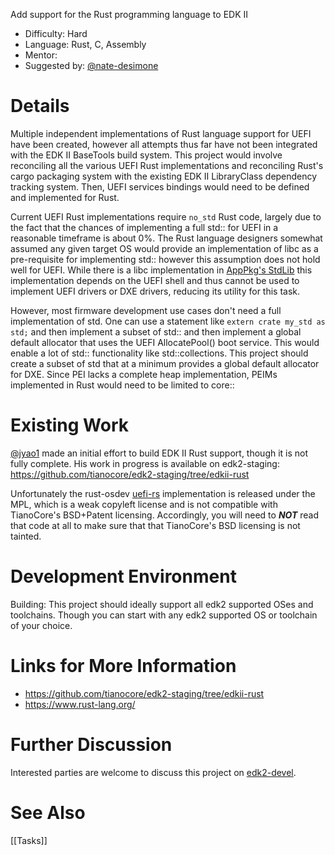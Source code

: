 Add support for the Rust programming language to EDK II

* Difficulty: Hard
* Language: Rust, C, Assembly
* Mentor: 
* Suggested by: [@nate-desimone](https://github.com/nate-desimone)

# Details
Multiple independent implementations of Rust language support for UEFI have been created, however all attempts thus far have not been integrated with the EDK II BaseTools build system. This project would involve reconciling all the various UEFI Rust implementations and reconciling Rust's cargo packaging system with the existing EDK II LibraryClass dependency tracking system. Then, UEFI services bindings would need to be defined and implemented for Rust.

Current UEFI Rust implementations require `no_std` Rust code, largely due to the fact that the chances of implementing a full std:: for UEFI in a reasonable timeframe is about 0%. The Rust language designers somewhat assumed any given target OS would provide an implementation of libc as a pre-requisite for implementing std:: however this assumption does not hold well for UEFI. While there is a libc implementation in [AppPkg's StdLib](https://github.com/tianocore/edk2-libc/tree/master/StdLib) this implementation depends on the UEFI shell and thus cannot be used to implement UEFI drivers or DXE drivers, reducing its utility for this task.

However, most firmware development use cases don't need a full implementation of std. One can use a statement like `extern crate my_std as std;` and then implement a subset of std:: and then implement a global default allocator that uses the UEFI AllocatePool() boot service. This would enable a lot of std:: functionality like std::collections. This project should create a subset of std that at a minimum provides a global default allocator for DXE. Since PEI lacks a complete heap implementation, PEIMs implemented in Rust would need to be limited to core::

# Existing Work
[@jyao1](https://github.com/jyao1) made an initial effort to build EDK II Rust support, though it is not fully complete. His work in progress is available on edk2-staging: https://github.com/tianocore/edk2-staging/tree/edkii-rust

Unfortunately the rust-osdev [uefi-rs](https://github.com/rust-osdev/uefi-rs) implementation is released under the MPL, which is a weak copyleft license and is not compatible with TianoCore's BSD+Patent licensing. Accordingly, you will need to ***NOT*** read that code at all to make sure that that TianoCore's BSD licensing is not tainted.

# Development Environment
Building: This project should ideally support all edk2 supported OSes and toolchains. Though you can start with any edk2 supported OS or toolchain of your choice.

# Links for More Information
* https://github.com/tianocore/edk2-staging/tree/edkii-rust
* https://www.rust-lang.org/

# Further Discussion
Interested parties are welcome to discuss this project on [edk2-devel](https://edk2.groups.io/g/devel).

# See Also
[[Tasks]]